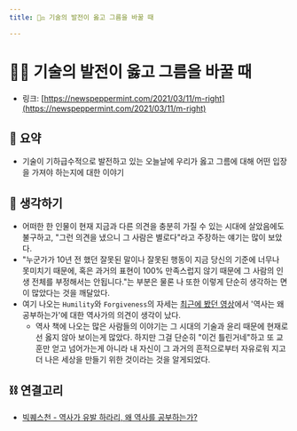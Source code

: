 ```yaml
---
title: 👩‍⚖️ 기술의 발전이 옳고 그름을 바꿀 때

---
```

# 👩‍⚖️ 기술의 발전이 옳고 그름을 바꿀 때

- 링크: [https://newspeppermint.com/2021/03/11/m-right](https://newspeppermint.com/2021/03/11/m-right)

## 📝 요약 
- 기술이 기하급수적으로 발전하고 있는 오늘날에 우리가 옳고 그름에 대해 어떤 입장을 가져야 하는지에 대한 이야기  
  
## 🤔 생각하기 
- 어떠한 한 인물이 현재 지금과 다른 의견을 충분히 가질 수 있는 시대에 살았음에도 불구하고, "그런 의견을 냈으니 그 사람은 별로다"라고 주장하는 얘기는 많이 보았다.   
- "누군가가 10년 전 했던 잘못된 말이나 잘못된 행동이 지금 당신의 기준에 너무나 못미치기 때문에, 혹은 과거의 표현이 100% 만족스럽지 않기 때문에 그 사람의 인생 전체를 부정해서는 안됩니다."는 부분은 물론 나 또한 이렇게 단순히 생각하는 면이 많았다는 것을 깨달았다.   
- 여기 나오는 `Humility`와 `Forgiveness`의 자세는 [최근에 봤던 영상](https://youtu.be/5tJlij6q3Fo)에서 '역사는 왜 공부하는가'에 대한 역사가의 의견이 생각이 났다.  
  - 역사 책에 나오는 많은 사람들의 이야기는 그 시대의 기술과 윤리 때문에 현재로선 옳지 않아 보이는게 많았다. 하지만 그걸 단순히 "이건 틀린거네"하고 또 교훈만 얻고 넘어가는게 아니라 내 자신이 그 과거의 흔적으로부터 자유로워 지고 더 나은 세상을 만들기 위한 것이라는 것을 알게되었다.   

## ⛓ 연결고리
- [빅퀘스천 - 역사가 유발 하라리, 왜 역사를 공부하는가?](https://youtu.be/5tJlij6q3Fo)